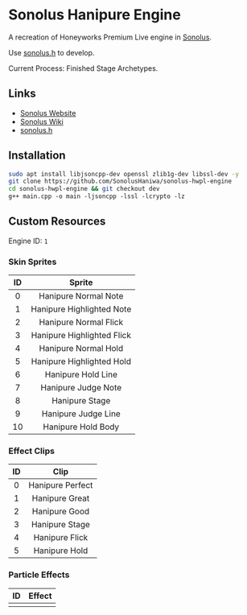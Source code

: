 # Sonolus Hanipure Engine

A recreation of Honeyworks Premium Live engine in [Sonolus](https://sonolus.com).

Use [sonolus.h](https://github.com/SonolusHaniwa/sonolus.h) to develop.

Current Process: Finished Stage Archetypes.

## Links

- [Sonolus Website](https://sonolus.com) 
- [Sonolus Wiki](https://github.com/NonSpicyBurrito/sonolus-wiki)
- [sonolus.h](https://github.com/SonolusHaniwa/sonolus.h)

## Installation

```bash
sudo apt install libjsoncpp-dev openssl zlib1g-dev libssl-dev -y
git clone https://github.com/SonolusHaniwa/sonolus-hwpl-engine
cd sonolus-hwpl-engine && git checkout dev
g++ main.cpp -o main -ljsoncpp -lssl -lcrypto -lz
```

## Custom Resources

Engine ID: `1`

### Skin Sprites

|ID|Sprite| 
|:-:|:-:|
|0|Hanipure Normal Note|
|1|Hanipure Highlighted Note|
|2|Hanipure Normal Flick|
|3|Hanipure Highlighted Flick|
|4|Hanipure Normal Hold|
|5|Hanipure Highlighted Hold|
|6|Hanipure Hold Line|
|7|Hanipure Judge Note|
|8|Hanipure Stage|
|9|Hanipure Judge Line|
|10|Hanipure Hold Body|

### Effect Clips

|ID|Clip|
|:-:|:-:|
|0|Hanipure Perfect|
|1|Hanipure Great|
|2|Hanipure Good|
|3|Hanipure Stage|
|4|Hanipure Flick|
|5|Hanipure Hold|

### Particle Effects

|ID|Effect|
|:-:|:-:|
|||

